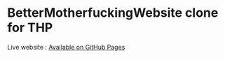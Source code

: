 # BetterMotherfuckingWebsite clone for THP
Live website : [Available on GitHub Pages](https://crysicia.github.io/BetterMotherFuckingWebsite/)